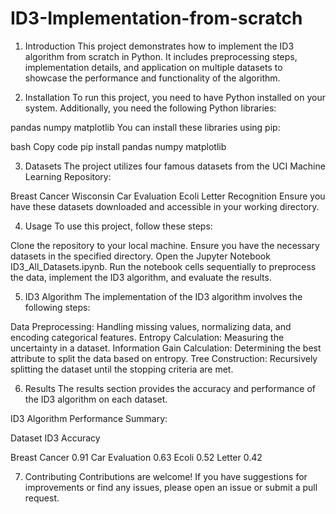 # ID3-Implementation-from-scratch
1. Introduction
This project demonstrates how to implement the ID3 algorithm from scratch in Python. It includes preprocessing steps, implementation details, and application on multiple datasets to showcase the performance and functionality of the algorithm.

2. Installation
To run this project, you need to have Python installed on your system. Additionally, you need the following Python libraries:

pandas
numpy
matplotlib
You can install these libraries using pip:

bash
Copy code
pip install pandas numpy matplotlib

3. Datasets
The project utilizes four famous datasets from the UCI Machine Learning Repository:

Breast Cancer Wisconsin
Car Evaluation
Ecoli
Letter Recognition
Ensure you have these datasets downloaded and accessible in your working directory.

4. Usage
To use this project, follow these steps:

Clone the repository to your local machine.
Ensure you have the necessary datasets in the specified directory.
Open the Jupyter Notebook ID3_All_Datasets.ipynb.
Run the notebook cells sequentially to preprocess the data, implement the ID3 algorithm, and evaluate the results.

5. ID3 Algorithm
The implementation of the ID3 algorithm involves the following steps:

Data Preprocessing: Handling missing values, normalizing data, and encoding categorical features.
Entropy Calculation: Measuring the uncertainty in a dataset.
Information Gain Calculation: Determining the best attribute to split the data based on entropy.
Tree Construction: Recursively splitting the dataset until the stopping criteria are met.

6. Results
The results section provides the accuracy and performance of the ID3 algorithm on each dataset.

ID3 Algorithm Performance Summary:

Dataset	ID3 Accuracy

Breast Cancer	0.91
Car Evaluation	0.63
Ecoli	0.52
Letter	0.42

7. Contributing
Contributions are welcome! If you have suggestions for improvements or find any issues, please open an issue or submit a pull request.




